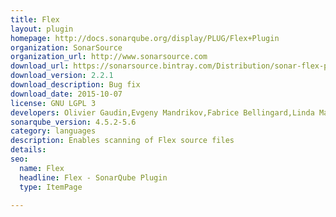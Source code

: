 ```yaml
---
title: Flex
layout: plugin
homepage: http://docs.sonarqube.org/display/PLUG/Flex+Plugin
organization: SonarSource
organization_url: http://www.sonarsource.com
download_url: https://sonarsource.bintray.com/Distribution/sonar-flex-plugin/sonar-flex-plugin-2.2.1.jar
download_version: 2.2.1
download_description: Bug fix
download_date: 2015-10-07
license: GNU LGPL 3
developers: Olivier Gaudin,Evgeny Mandrikov,Fabrice Bellingard,Linda Martin
sonarqube_version: 4.5.2-5.6
category: languages
description: Enables scanning of Flex source files
details: 
seo: 
  name: Flex
  headline: Flex - SonarQube Plugin
  type: ItemPage

---
```

